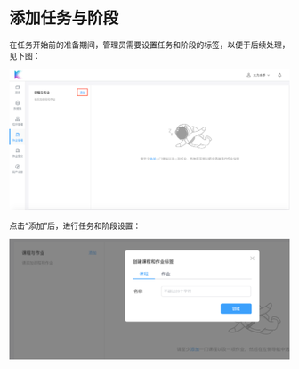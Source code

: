 # 添加任务与阶段

在任务开始前的准备期间，管理员需要设置任务和阶段的标签，以便于后续处理，见下图：

![image description](/image/add_course.png)

点击“添加”后，进行任务和阶段设置：

![image description](/image/add_homework.png)
